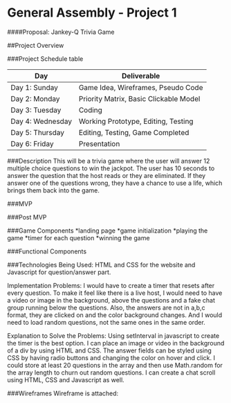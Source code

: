 # General Assembly - Project 1

####Proposal: Jankey-Q Trivia Game

##Project Overview

###Project Schedule table

Day | Deliverable
-----------------|----------------------------------------
Day 1: Sunday    | Game Idea, Wireframes, Pseudo Code
Day 2: Monday    | Priority Matrix, Basic Clickable Model
Day 3: Tuesday   | Coding
Day 4: Wednesday | Working Prototype, Editing, Testing
Day 5: Thursday  | Editing, Testing, Game Completed
Day 6: Friday    | Presentation


###Description
This will be a trivia game where the user will answer 12 multiple choice questions to win the jackpot. The user has 10 seconds to answer the question that the host reads or they are eliminated. If they answer one of the questions wrong, they have a chance to use a life, which brings them back into the game. 

###MVP


###Post MVP


###Game Components
	*landing page
	*game initialization
	*playing the game
 *timer for each question
	*winning the game

###Functional Components

###Technologies Being Used:
HTML and CSS for the website and Javascript for question/answer part.  

Implementation Problems: I would have to create a timer that resets after every question. To make it feel like there is a live host, I would need to have a video or image in the background, above the questions and a fake chat group running below the questions. Also, the answers are not in a,b,c format, they are clicked on and the color background changes. And I would need to load random questions, not the same ones in the same order.

Explanation to Solve the Problems:  Using setInterval in javascript to create the timer is the best option. I can place an image or video in the background of a div by using HTML and CSS.  The answer fields can be styled using CSS by having radio buttons and changing the color on hover and click. I could store at least 20 questions in the array and then use Math.random for the array length to churn out random questions. I can create a chat scroll using HTML, CSS and Javascript as well.
 
###Wireframes
Wireframe is attached: 

